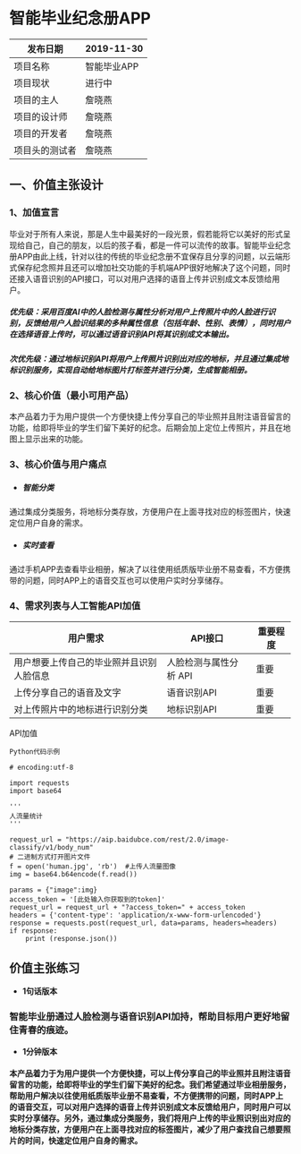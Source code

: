 # 智能毕业纪念册APP
 |  发布日期 | 2019-11-30 |
 | -- | -- |
 |  项目名称 | 智能毕业APP |
 |  项目现状 | 进行中 |
 |  项目的主人 | 詹晓燕|
 |  项目的设计师 | 詹晓燕 |
 |  项目的开发者 | 詹晓燕 |
 |  项目头的测试者 | 詹晓燕  |
 
## 一、价值主张设计
### 1、加值宣言
毕业对于所有人来说，那是人生中最美好的一段光景，假若能将它以美好的形式呈现给自己，自己的朋友，以后的孩子看，都是一件可以流传的故事。智能毕业纪念册APP由此上线，针对以往的传统的毕业纪念册不宜保存且分享的问题，以云端形式保存纪念照并且还可以增加社交功能的手机端APP很好地解决了这个问题，同时还接入语音识别的API接口，可以对用户选择的语音上传并识别成文本反馈给用户。
##### 优先级：采用百度AI中的人脸检测与属性分析对用户上传照片中的人脸进行识别，反馈给用户人脸识结果的多种属性信息（包括年龄、性别、表情），同时用户在选择语音上传时，可以通过语音识别API将其识别成文本输出。
##### 次优先级：通过地标识别API将用户上传照片识别出对应的地标，并且通过集成地标识别服务，实现自动给地标图片打标签并进行分类，生成智能相册。
### 2、核心价值（最小可用产品）
本产品着力于为用户提供一个方便快捷上传分享自己的毕业照并且附注语音留言的功能，给即将毕业的学生们留下美好的纪念。后期会加上定位上传照片，并且在地图上显示出来的功能。

### 3、核心价值与用户痛点
* ##### 智能分类
通过集成分类服务，将地标分类存放，方便用户在上面寻找对应的标签图片，快速定位用户自身的需求。
* ##### 实时查看
通过手机APP去查看毕业相册，解决了以往使用纸质版毕业册不易查看，不方便携带的问题，同时APP上的语音交互也可以使用户实时分享储存。

### 4、需求列表与人工智能API加值
|  用户需求  | API接口  | 重要程度  |
|  ----  | ----  | ----  |
| 用户想要上传自己的毕业照并且识别人脸信息 |人脸检测与属性分析 API | 重要 |
| 上传分享自己的语音及文字 | 语音识别API | 重要 |
| 对上传照片中的地标进行识别分类| 地标识别API | 重要 |

API加值
```
Python代码示例

# encoding:utf-8

import requests
import base64

'''
人流量统计
'''

request_url = "https://aip.baidubce.com/rest/2.0/image-classify/v1/body_num"
# 二进制方式打开图片文件
f = open('human.jpg', 'rb')  #上传人流量图像
img = base64.b64encode(f.read())

params = {"image":img}
access_token = '[此处输入你获取到的token]'
request_url = request_url + "?access_token=" + access_token
headers = {'content-type': 'application/x-www-form-urlencoded'}
response = requests.post(request_url, data=params, headers=headers)
if response:
    print (response.json())
```
## 价值主张练习
* **1句话版本**
### 智能毕业册通过人脸检测与语音识别API加持，帮助目标用户更好地留住青春的痕迹。

* **1分钟版本** 
#### 本产品着力于为用户提供一个方便快捷，可以上传分享自己的毕业照并且附注语音留言的功能，给即将毕业的学生们留下美好的纪念。我们希望通过毕业相册服务，帮助用户解决以往使用纸质版毕业册不易查看，不方便携带的问题，同时APP上的语音交互，可以对用户选择的语音上传并识别成文本反馈给用户，同时用户可以实时分享储存。另外，通过集成分类服务，我们将用户上传的毕业照识别出对应的地标分类存放，方便用户在上面寻找对应的标签图片，减少了用户查找自己想要照片的时间，快速定位用户自身的需求。
